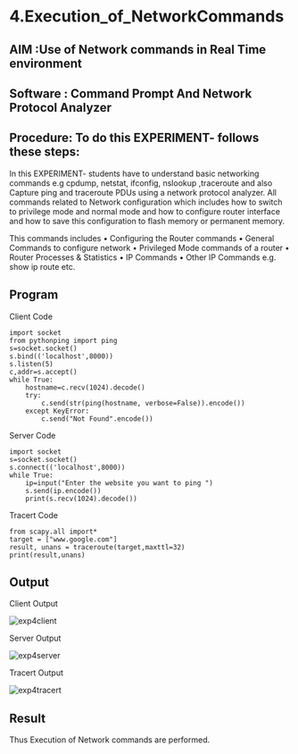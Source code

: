 # 4.Execution_of_NetworkCommands

## AIM :Use of Network commands in Real Time environment

## Software : Command Prompt And Network Protocol Analyzer

## Procedure: To do this EXPERIMENT- follows these steps:

In this EXPERIMENT- students have to understand basic networking commands e.g cpdump, netstat, ifconfig, nslookup ,traceroute and also Capture ping and traceroute PDUs using a network protocol analyzer. All commands related to Network configuration which includes how to switch to privilege mode and normal mode and how to configure router interface and how to save this configuration to flash memory or permanent memory.

This commands includes 
• Configuring the Router commands
• General Commands to configure network
• Privileged Mode commands of a router 
• Router Processes & Statistics
• IP Commands
• Other IP Commands e.g. show ip route etc.

## Program

Client Code 
```
import socket 
from pythonping import ping 
s=socket.socket() 
s.bind(('localhost',8000)) 
s.listen(5) 
c,addr=s.accept() 
while True: 
    hostname=c.recv(1024).decode() 
    try: 
        c.send(str(ping(hostname, verbose=False)).encode()) 
    except KeyError: 
        c.send("Not Found".encode())
```

Server Code
```
import socket 
s=socket.socket() 
s.connect(('localhost',8000)) 
while True: 
    ip=input("Enter the website you want to ping ") 
    s.send(ip.encode()) 
    print(s.recv(1024).decode())
```

Tracert Code
```
from scapy.all import* 
target = ["www.google.com"] 
result, unans = traceroute(target,maxttl=32) 
print(result,unans)
```

## Output

Client Output

![exp4client](https://github.com/ikeerthivasanswaminathan/4.Execution_of_NetworkCommends/assets/148937372/d96fc099-c1cb-49f4-8127-2975c1baed2c)

Server Output

![exp4server](https://github.com/ikeerthivasanswaminathan/4.Execution_of_NetworkCommends/assets/148937372/afb775b4-8036-4261-88ce-8856bef0e14e)

Tracert Output

![exp4tracert](https://github.com/ikeerthivasanswaminathan/4.Execution_of_NetworkCommends/assets/148937372/c911c748-93e1-41af-8b00-828e5656a1d9)

## Result
Thus Execution of Network commands are performed.
